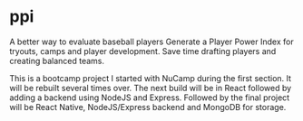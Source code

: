 # ppi
A better way to evaluate baseball players Generate a Player Power Index for tryouts, camps and player development. Save time drafting players and creating balanced teams.

This is a bootcamp project I started with NuCamp during the first section. It will be rebuilt several times over. The next build will be in React followed by adding
a backend using NodeJS and Express. Followed by the final project will be React Native, NodeJS/Express backend and MongoDB for storage.
